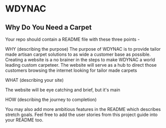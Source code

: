 
# WDYNAC
## Why Do You Need a Carpet

Your repo should contain a README file with these three points -

WHY (describing the purpose)
The purpose of WDYNAC is to provide tailor made artisan carpet solutions to as wide a customer base as possible. Creating a website is a no brainer in the steps to make WDYNAC a world leading custom carpeteer. The website will serve as a hub to direct those customers browsing the internet looking for tailor made carpets

WHAT (describing your site)

The website will be eye catching and brief, but it's main 

HOW (describing the journey to completion)

You may also add more ambitious features in the README which describes stretch goals. Feel free to add the user stories from this project guide into your README too.
